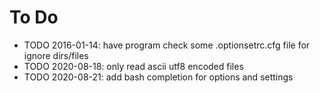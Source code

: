 # To Do
* TODO 2016-01-14: have program check some .optionsetrc.cfg file for ignore dirs/files
* TODO 2020-08-18: only read ascii utf8 encoded files
* TODO 2020-08-21: add bash completion for options and settings
